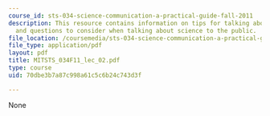 ```yaml
---
course_id: sts-034-science-communication-a-practical-guide-fall-2011
description: This resource contains information on tips for talking about science,
  and questions to consider when talking about science to the public.
file_location: /coursemedia/sts-034-science-communication-a-practical-guide-fall-2011/70dbe3b7a87c998a61c5c6b24c743d3f_MITSTS_034F11_lec_02.pdf
file_type: application/pdf
layout: pdf
title: MITSTS_034F11_lec_02.pdf
type: course
uid: 70dbe3b7a87c998a61c5c6b24c743d3f

---
```

None
